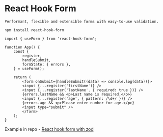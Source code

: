 # React Hook Form

    Performant, flexible and extensible forms with easy-to-use validation.

    npm install react-hook-form

    import { useForm } from 'react-hook-form';

    function App() {
        const {
            register,
            handleSubmit,
            formState: { errors },
        } = useForm();

        return (
            <form onSubmit={handleSubmit((data) => console.log(data))}>
            <input {...register('firstName')} />
            <input {...register('lastName', { required: true })} />
            {errors.lastName && <p>Last name is required.</p>}
            <input {...register('age', { pattern: /\d+/ })} />
            {errors.age && <p>Please enter number for age.</p>}
            <input type="submit" />
            </form>
        );
    }

Example in repo - [React hook form with zod](https://github.com/akshaychauhan-ac/react/tree/master/projects/react-hook-form-zod)